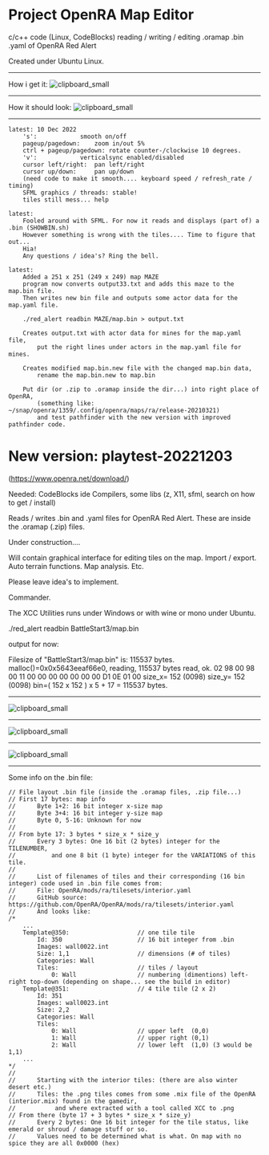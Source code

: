 # Project OpenRA Map Editor
 c/c++ code (Linux, CodeBlocks) reading / writing / editing .oramap .bin .yaml of OpenRA Red Alert

Created under Ubuntu Linux.

***
How i get it:
![clipboard_small](https://github.com/HakkaTjakka/Project-OpenRA-Map-Editor/blob/main/my_production.png)
***
How it should look:
![clipboard_small](https://github.com/HakkaTjakka/Project-OpenRA-Map-Editor/blob/main/how_it_should_be.png)
***


```
latest: 10 Dec 2022
	's': 			smooth on/off
	pageup/pagedown: 	zoom in/out 5%
	ctrl + pageup/pagedown:	rotate counter-/clockwise 10 degrees.
	'v':			verticalsync enabled/disabled
	cursor left/right:	pan left/right
	cursor up/down:		pan up/down
	(need code to make it smooth.... keyboard speed / refresh_rate / timing) 
	SFML graphics / threads: stable!
	tiles still mess... help
	
latest:
	Fooled around with SFML. For now it reads and displays (part of) a .bin (SHOWBIN.sh)
	However something is wrong with the tiles.... Time to figure that out...
	Hia!
	Any questions / idea's? Ring the bell.

latest:
	Added a 251 x 251 (249 x 249) map MAZE
	program now converts output33.txt and adds this maze to the map.bin file.
	Then writes new bin file and outputs some actor data for the map.yaml file.
	
	./red_alert readbin MAZE/map.bin > output.txt 
	
	Creates output.txt with actor data for mines for the map.yaml file,
		put the right lines under actors in the map.yaml file for mines.

	Creates modified map.bin.new file with the changed map.bin data,
		rename the map.bin.new to map.bin

	Put dir (or .zip to .oramap inside the dir...) into right place of OpenRA,
		(something like: ~/snap/openra/1359/.config/openra/maps/ra/release-20210321)
		and test pathfinder with the new version with improved pathfinder code.

```
# New version: playtest-20221203
(https://www.openra.net/download/)





Needed:
CodeBlocks ide
Compilers, some libs (z, X11, sfml, search on how to get / install)

Reads / writes .bin and .yaml files for OpenRA Red Alert.
These are inside the .oramap (.zip) files.

Under construction....

Will contain graphical interface for editing tiles on the map.
Import / export.
Auto terrain functions. 
Map analysis. 
Etc.

Please leave idea's to implement.

Commander.

The XCC Utilities runs under Windows or with wine or mono under Ubuntu.

./red_alert readbin BattleStart3/map.bin

output for now:

Filesize of "BattleStart3/map.bin" is: 115537 bytes. malloc()=0x0x5643eeaf66e0, reading, 115537 bytes read, ok.
02 98 00 98 00 11 00 00 00 00 00 00 00 D1 0E 01 00
size_x= 152 (0098)
size_y= 152 (0098)
bin=( 152 x 152 ) x 5 + 17 = 115537 bytes.

***
![clipboard_small](https://github.com/HakkaTjakka/Project-OpenRA-Map-Editor/blob/main/RAEDITOR/Untitled.png)
***
![clipboard_small](https://github.com/HakkaTjakka/Project-OpenRA-Map-Editor/blob/main/input.png)
***
![clipboard_small](https://github.com/HakkaTjakka/Project-OpenRA-Map-Editor/blob/main/output.png)
***

Some info on the .bin file:
```
// File layout .bin file (inside the .oramap files, .zip file...)
// First 17 bytes: map info
//      Byte 1+2: 16 bit integer x-size map
//      Byte 3+4: 16 bit integer y-size map
//      Byte 0, 5-16: Unknown for now
//
// From byte 17: 3 bytes * size_x * size_y
//      Every 3 bytes: One 16 bit (2 bytes) integer for the TILENUMBER,
//          and one 8 bit (1 byte) integer for the VARIATIONS of this tile.
//
//      List of filenames of tiles and their corresponding (16 bin integer) code used in .bin file comes from:
//      File: OpenRA/mods/ra/tilesets/interior.yaml
//      GitHub source: https://github.com/OpenRA/OpenRA/mods/ra/tilesets/interior.yaml
//      And looks like:
/*
    ...
	Template@350:                   // one tile tile
		Id: 350                     // 16 bit integer from .bin
		Images: wall0022.int
		Size: 1,1                   // dimensions (# of tiles)
		Categories: Wall
		Tiles:                      // tiles / layout
			0: Wall                 // numbering (dimentions) left-right top-down (depending on shape... see the build in editor)
	Template@351:                   // 4 tile tile (2 x 2)
		Id: 351
		Images: wall0023.int
		Size: 2,2
		Categories: Wall
		Tiles:
			0: Wall                 // upper left  (0,0)
			1: Wall                 // upper right (0,1)
			2: Wall                 // lower left  (1,0) (3 would be 1,1)
    ...
*/
//
//      Starting with the interior tiles: (there are also winter desert etc.)
//      Tiles: the .png tiles comes from some .mix file of the OpenRA (interior.mix) found in the gamedir,
//           and where extracted with a tool called XCC to .png
// From there (byte 17 + 3 bytes * size_x * size_y)
//      Every 2 bytes: One 16 bit integer for the tile status, like emerald or shroud / damage stuff or so.
//      Values need to be determined what is what. On map with no spice they are all 0x0000 (hex)
```

